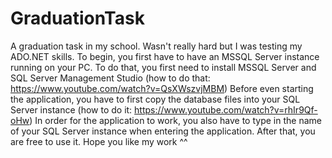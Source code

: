 # GraduationTask
 A graduation task in my school. Wasn't really hard but I was testing my ADO.NET skills.
 To begin, you first have to have an MSSQL Server instance running on your PC. To do that, you first need to install MSSQL Server and SQL Server Management Studio (how to do that: https://www.youtube.com/watch?v=QsXWszvjMBM)
 Before even starting the application, you have to first copy the database files into your SQL Server instance (how to do it: https://www.youtube.com/watch?v=rhIr9Qf-oHw)
 In order for the application to work, you also have to type in the name of your SQL Server instance when entering the application. After that, you are free to use it.
 Hope you like my work ^^
